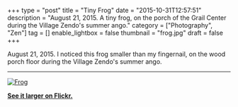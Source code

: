 +++
type = "post"
title = "Tiny Frog"
date = "2015-10-31T12:57:51"
description = "August 21, 2015. A tiny frog, on the porch of the Grail Center during the Village Zendo's summer ango."
category = ["Photography", "Zen"]
tag = []
enable_lightbox = false
thumbnail = "frog.jpg"
draft = false
+++

<p>August 21, 2015. I noticed this frog smaller than my fingernail, on the wood porch floor during the Village Zendo's summer ango.</p>
<hr />
<p><a href="https://www.flickr.com/photos/emptysquare/22449389015/in/album-72157657863640133/"><img style="display:block; margin-left:auto; margin-right:auto;" src="frog.jpg" alt="Frog" title="Frog" />
</a></p>
<p><a href="https://www.flickr.com/photos/emptysquare/22449389015/in/album-72157657863640133/"><strong>See it larger on Flickr.</strong></a></p>
